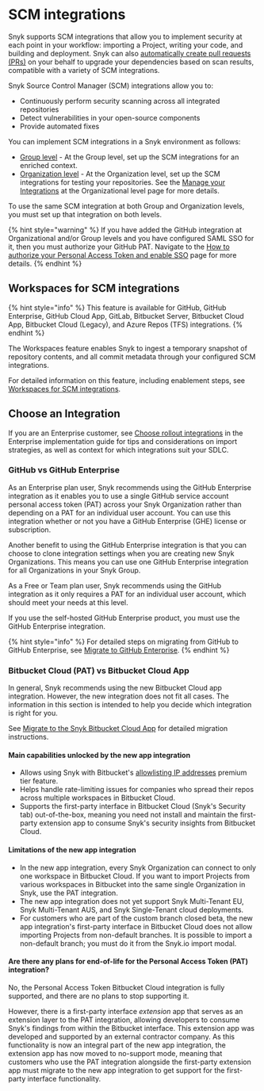 # SCM integrations

Snyk supports SCM integrations that allow you to implement security at each point in your workflow: importing a Project, writing your code, and building and deployment. Snyk can also [automatically create pull requests (PRs)](../scan-with-snyk/pull-requests/snyk-pull-or-merge-requests/upgrade-dependencies-with-automatic-prs-upgrade-prs/upgrade-open-source-dependencies-with-automatic-prs.md) on your behalf to upgrade your dependencies based on scan results, compatible with a variety of SCM integrations.

Snyk Source Control Manager (SCM) integrations allow you to:

* Continuously perform security scanning across all integrated repositories
* Detect vulnerabilities in your open-source components
* Provide automated fixes

You can implement SCM integrations in a Snyk environment as follows:

* [Group level](group-level-integrations/) - At the Group level, set up the SCM integrations for an enriched context.
* [Organization level](../scm-ide-and-ci-cd-integrations/snyk-scm-integrations/) - At the Organization level, set up the SCM integrations for testing your repositories. See the [Manage your Integrations](../getting-started/snyk-web-ui.md) at the Organizational level page for more details.

To use the same SCM integration at both Group and Organization levels, you must set up that integration on both levels.

{% hint style="warning" %}
If you have added the GitHub integration at Organizational and/or Group levels and you have configured SAML SSO for it, then you must authorize your GitHub PAT. Navigate to the [How to authorize your Personal Access Token and enable SSO](snyk-scm-integrations/github-enterprise.md#how-to-authorize-your-personal-access-token-and-enable-sso) page for more details.
{% endhint %}

## Workspaces for SCM integrations

{% hint style="info" %}
This feature is available for GitHub, GitHub Enterprise, GitHub Cloud App, GitLab, Bitbucket Server, Bitbucket Cloud App, Bitbucket Cloud (Legacy), and Azure Repos (TFS) integrations.
{% endhint %}

The Workspaces feature enables Snyk to ingest a temporary snapshot of repository contents, and all commit metadata through your configured SCM integrations.

For detailed information on this feature, including enablement steps, see [Workspaces for SCM integrations](workspaces.md).

## Choose an Integration

If you are an Enterprise customer, see [Choose rollout integrations](../implement-snyk/team-implementation-guide/phase-1-discovery-and-planning/choose-rollout-integrations.md) in the Enterprise implementation guide for tips and considerations on import strategies, as well as context for which integrations suit your SDLC.

### GitHub vs GitHub Enterprise

As an Enterprise plan user, Snyk recommends using the GitHub Enterprise integration as it enables you to use a single GitHub service account personal access token (PAT) across your Snyk Organization rather than depending on a PAT for an individual user account. You can use this integration whether or not you have a GitHub Enterprise (GHE) license or subscription.

Another benefit to using the GitHub Enterprise integration is that you can choose to clone integration settings when you are creating new Snyk Organizations. This means you can use one GitHub Enterprise integration for all Organizations in your Snyk Group.

As a Free or Team plan user, Snyk recommends using the GitHub integration as it only requires a PAT for an individual user account, which should meet your needs at this level.

If you use the self-hosted GitHub Enterprise product, you must use the GitHub Enterprise integration.

{% hint style="info" %}
For detailed steps on migrating from GitHub to GitHub Enterprise, see [Migrate to GitHub Enterprise](snyk-scm-integrations/github.md#migrate-to-the-github-enterprise-integration).
{% endhint %}

### Bitbucket Cloud (PAT) vs Bitbucket Cloud App

In general, Snyk recommends using the new Bitbucket Cloud app integration. However, the new integration does not fit all cases. The information in this section is intended to help you decide which integration is right for you.

See [Migrate to the Snyk Bitbucket Cloud App](snyk-scm-integrations/bitbucket-cloud.md#migrate-to-the-bitbucket-cloud-app) for detailed migration instructions.

#### Main capabilities unlocked by the new app integration

* Allows using Snyk with Bitbucket's [allowlisting IP addresses](https://support.atlassian.com/bitbucket-cloud/docs/control-access-to-your-private-content/) premium tier feature.
* Helps handle rate-limiting issues for companies who spread their repos across multiple workspaces in Bitbucket Cloud.
* Supports the first-party interface in Bitbucket Cloud (Snyk's Security tab) out-of-the-box, meaning you need not install and maintain the first-party extension app to consume Snyk's security insights from Bitbucket Cloud.

#### Limitations of the new app integration

* In the new app integration, every Snyk Organization can connect to only one workspace in Bitbucket Cloud. If you want to import Projects from various workspaces in Bitbucket into the same single Organization in Snyk, use the PAT integration.
* The new app integration does not yet support Snyk Multi-Tenant EU, Snyk Multi-Tenant AUS, and Snyk Single-Tenant cloud deployments.
* For customers who are part of the custom branch closed beta, the new app integration's first-party interface in Bitbucket Cloud does not allow importing Projects from non-default branches. It is possible to import a non-default branch; you must do it from the Snyk.io import modal.

#### Are there any plans for end-of-life for the Personal Access Token (PAT) integration?

No, the Personal Access Token Bitbucket Cloud integration is fully supported, and there are no plans to stop supporting it.

However, there is a first-party interface _extension_ app that serves as an extension layer to the PAT integration, allowing developers to consume Snyk's findings from within the Bitbucket interface. This extension app was developed and supported by an external contractor company. As this functionality is now an integral part of the new app integration, the extension app has now moved to no-support mode, meaning that customers who use the PAT integration alongside the first-party extension app must migrate to the new app integration to get support for the first-party interface functionality.
